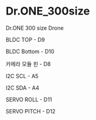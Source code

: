 # Dr.ONE_300size
Dr.ONE 300 size Drone


BLDC TOP      - D9

BLDC Bottom   - D10

카메라 모듈 핀 - D8


I2C SCL - A5

I2C SDA - A4


SERVO ROLL  - D11

SERVO PITCH - D12
